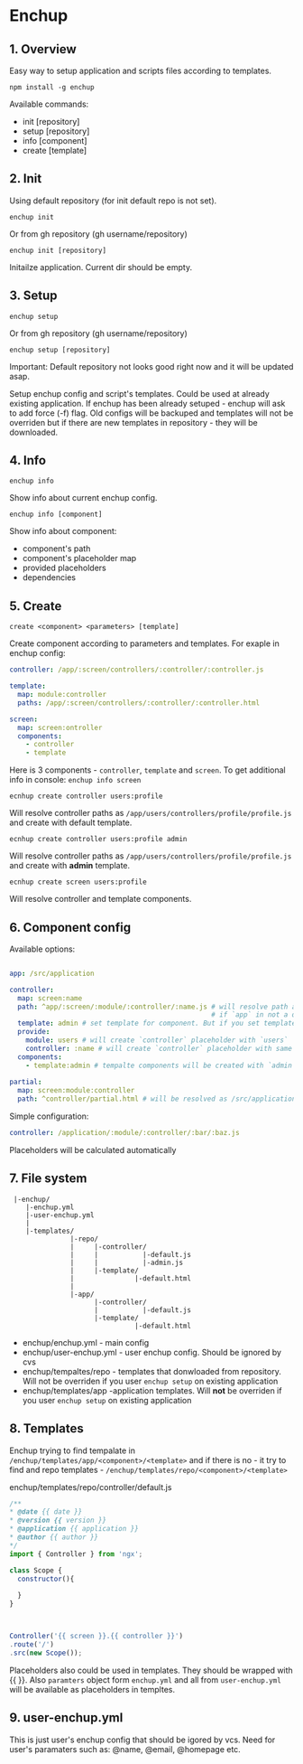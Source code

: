 # Enchup

## 1. Overview

Easy way to setup application and scripts files according to templates.

```
npm install -g enchup
```

Available commands:

 - init [repository]
 - setup [repository]
 - info [component]
 - create <component> <parameters> [template]


## 2. Init

Using default repository (for init default repo is not set).

```
enchup init
```
Or from gh repository (gh username/repository)
```
enchup init [repository]
```


Initailze application. Current dir should be empty.


## 3. Setup

```
enchup setup
```
Or from gh repository (gh username/repository)
```
enchup setup [repository]
```


Important:
Default repository not looks good right now and it will be updated asap.


Setup enchup config and script's templates. Could be used at already existing application. If enchup has been already setuped - enchup will ask to add force (-f) flag. Old configs will be backuped and templates will not be overriden but if there are new templates in repository - they will be downloaded.


## 4. Info

```
enchup info
```

Show info about current enchup config.

```
enchup info [component]
```
Show info about component:

  - component's path
  - component's placeholder map
  - provided placeholders
  - dependencies


## 5. Create

```
create <component> <parameters> [template]
```

Create component according to parameters and templates.
For exaple in enchup config:

```yml
controller: /app/:screen/controllers/:controller/:controller.js

template:
  map: module:controller
  paths: /app/:screen/controllers/:controller/:controller.html

screen:
  map: screen:ontroller
  components:
    - controller
    - template
```

Here is 3 components - `controller`, `template` and `screen`.
To get additional info in console: `enchup info screen`

```
ecnhup create controller users:profile
```
Will resolve controller paths as `/app/users/controllers/profile/profile.js` and create with default template.

```
ecnhup create controller users:profile admin
```
Will resolve controller paths as `/app/users/controllers/profile/profile.js` and create with **admin** template.

```
ecnhup create screen users:profile
```
Will resolve controller and template components.



## 6. Component config

Available options:

```yml

app: /src/application

controller:
  map: screen:name
  path: ^app/:screen/:module/:controller/:name.js # will resolve path according to `app` component
                                                  # if `app` in not a directory - will be used its dirname
  template: admin # set template for component. But if you set template at console command - it will be used
  provide:
    module: users # will create `controller` placeholder with `users`
    controller: :name # will create `controller` placeholder with same value as placeholder `foo`
  components:
    - template:admin # tempalte components will be created with `admin` template
    
partial:
  map: screen:module:controller
  path: ^controller/partial.html # will be resolved as /src/application/:screen/:module/:controller/partial.html
```

Simple configuration:

```yml
controller: /application/:module/:controller/:bar/:baz.js
```
Placeholders will be calculated automatically


## 7. File system

     |-enchup/
        |-enchup.yml
        |-user-enchup.yml   
        |
        |-templates/
                   |-repo/
                   |     |-controller/
                   |     |           |-default.js
                   |     |           |-admin.js
                   |     |-template/
                   |               |-default.html
                   |     
                   |-app/
                         |-controller/
                         |           |-default.js
                         |-template/
                                   |-default.html


 - enchup/enchup.yml - main config
 - enchup/user-enchup.yml - user enchup config. Should be ignored by cvs
 - enchup/tempaltes/repo - templates that donwloaded from repository.  Will not be overriden if you user `enchup setup` on existing application
 - enchup/templates/app -application templates. Will **not** be overriden if you user `enchup setup` on existing application


## 8. Templates

Enchup trying to find tempalate in `/enchup/templates/app/<component>/<template>` and if there is no - it try to find and repo templates - `/enchup/templates/repo/<component>/<template>`

enchup/templates/repo/controller/default.js

```js
/**
* @date {{ date }}
* @version {{ version }}
* @application {{ application }}
* @author {{ author }}
*/
import { Controller } from 'ngx';

class Scope {
  constructor(){
    
  }
}



Controller('{{ screen }}.{{ controller }}')
.route('/')
.src(new Scope());
```  

Placeholders also could be used in templates. They should be wrapped with {{ }}.
Also `paramters` object form `enchup.yml` and all from `user-enchup.yml` will be available as placeholders in templtes.

## 9. user-enchup.yml

This is just user's enchup config that should be igored by vcs. Need for user's paramaters such as: @name, @email, @homepage etc.
                                    
                                    
                                    

